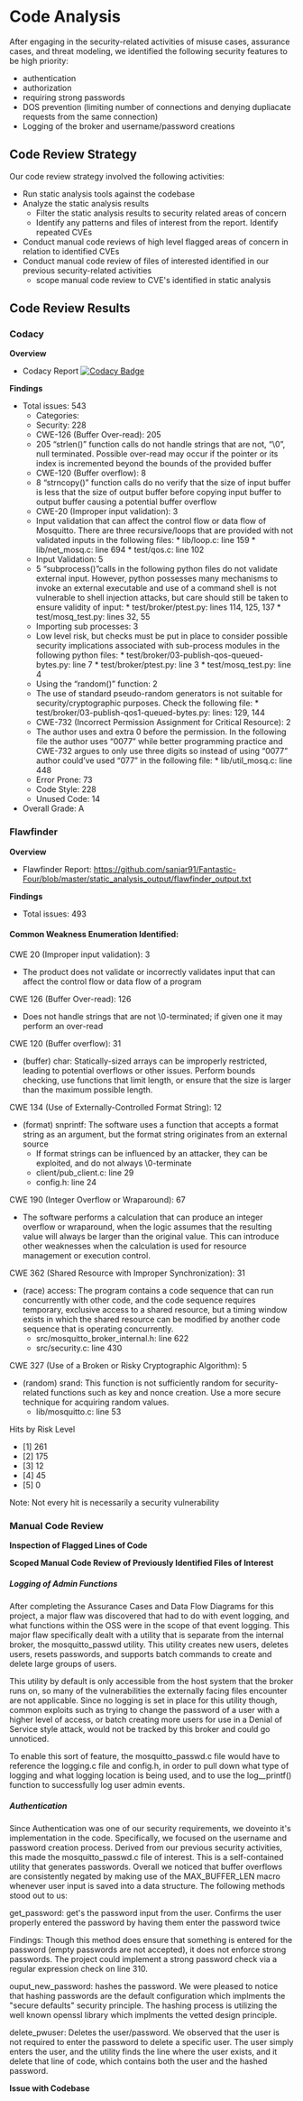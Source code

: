 # Code Analysis 

After engaging in the security-related activities of misuse cases, assurance cases, and threat modeling, we identified the following security features to be high priority:
- authentication
- authorization 
- requiring strong passwords
- DOS prevention (limiting number of connections and denying dupliacate requests from the same connection)
- Logging of the broker and username/password creations

## Code Review Strategy

Our code review strategy involved the following activities:
* Run static analysis tools against the codebase
* Analyze the static analysis results
  * Filter the static analysis results to security related areas of concern
  * Identify any patterns and files of interest from the report.  Identify repeated CVEs
* Conduct manual code reviews of high level flagged areas of concern in relation to identified CVEs
* Conduct manual code review of files of interested identified in our previous security-related activities
  * scope manual code review to CVE's identified in static analysis 

## Code Review Results

### Codacy

**Overview**
- Codacy Report [![Codacy Badge](https://api.codacy.com/project/badge/Grade/54e5a5c7877d4c6a948a249c66a856ef)](https://www.codacy.com/app/sanjar91/mosquitto?utm_source=github.com&amp;utm_medium=referral&amp;utm_content=ppeters0502/mosquitto&amp;utm_campaign=Badge_Grade)

**Findings**

* Total issues:	543
  * Categories:
   * Security:	228
    * CWE-126 (Buffer Over-read): 205
     * 205 “strlen()” function calls do not handle strings that are not, “\0”, null terminated. Possible over-read may occur if the pointer or its index is incremented beyond the bounds of the provided buffer
     * CWE-120 (Buffer overflow): 8
     * 8 “strncopy()” function calls do no verify that the size of input buffer is less that the size of output buffer before copying input buffer to output buffer causing a potential buffer overflow
    * CWE-20 (Improper input validation): 3
     * Input validation that can affect the control flow or data flow of Mosquitto. There are three recursive/loops that are provided with not validated inputs in the following files:
      * lib/loop.c: line 159
      * lib/net_mosq.c: line 694
      * test/qos.c: line 102
    * Input Validation: 5
     * 5 “subprocess()”calls in the following python files do not validate external input. However, python possesses many mechanisms to invoke an external executable and use of a command shell is not vulnerable to shell injection attacks, but care should still be taken to ensure validity of input:
      * test/broker/ptest.py: lines 114, 125, 137
      * test/mosq_test.py: lines 32, 55
    * Importing sub processes: 3
     * Low level risk, but checks must be put in place to consider possible security implications associated with sub-process modules in the following python files:
      * test/broker/03-publish-qos-queued-bytes.py: line 7
      * test/broker/ptest.py: line 3
      * test/mosq_test.py: line 4
    * Using the “random()” function: 2
     * The use of standard pseudo-random generators is not suitable for security/cryptographic purposes. Check the following file:
      * test/broker/03-publish-qos1-queued-bytes.py: lines: 129, 144
    * CWE-732 (Incorrect Permission Assignment for Critical Resource): 2
     * The author uses and extra 0 before the permission. In the following file the author uses “0077” while better programming practice and CWE-732 argues to only use three digits so instead of using “0077” author could’ve used “077” in the following file:
      * lib/util_mosq.c: line 448
   * Error Prone:	73
   * Code Style:	228
   * Unused Code:	14
* Overall Grade: A


### Flawfinder

**Overview**
- Flawfinder Report: https://github.com/sanjar91/Fantastic-Four/blob/master/static_analysis_output/flawfinder_output.txt 

**Findings**

* Total issues: 493

#### Common Weakness Enumeration Identified: 

CWE 20 (Improper input validation): 3 
- The product does not validate or incorrectly validates input that can affect the control flow or data flow of a program

CWE 126 (Buffer Over-read):  126 
- Does not handle strings that are not \0-terminated; if given one it may perform an over-read

CWE 120 (Buffer overflow): 31
- (buffer) char: Statically-sized arrays can be improperly restricted, leading to potential overflows or other issues. Perform bounds checking, use functions that limit length, or ensure that the size is larger than the maximum possible length.

CWE 134 (Use of Externally-Controlled Format String): 12
- (format) snprintf: The software uses a function that accepts a format string as an argument, but the format string originates from an external source
  - If format strings can be influenced by an attacker, they can be exploited, and do not always \0-terminate
   - client/pub_client.c: line 29
   - config.h: line 24

CWE 190 (Integer Overflow or Wraparound): 67
- The software performs a calculation that can produce an integer overflow or wraparound, when the logic assumes that the resulting value will always be larger than the original value. This can introduce other weaknesses when the calculation is used for resource management or execution control.

CWE 362 (Shared Resource with Improper Synchronization): 31
- (race) access: The program contains a code sequence that can run concurrently with other code, and the code sequence requires temporary, exclusive access to a shared resource, but a timing window exists in which the shared resource can be modified by another code sequence that is operating concurrently.
  - src/mosquitto_broker_internal.h: line 622
  - src/security.c: line 430

CWE 327 (Use of a Broken or Risky Cryptographic Algorithm): 5
- (random) srand: This function is not sufficiently random for security-related functions such as key and nonce creation. Use a more secure technique for acquiring random values.
  - lib/mosquitto.c: line 53

Hits by Risk Level
  - [1] 261 
  - [2] 175 
  - [3]  12 
  - [4]  45 
  - [5]   0
  
  Note: Not every hit is necessarily a security vulnerability


### Manual Code Review

**Inspection of Flagged Lines of Code**

**Scoped Manual Code Review of Previously Identified Files of Interest**
##### Logging of Admin Functions
After completing the Assurance Cases and Data Flow Diagrams for this project, a major flaw was discovered that had to do with event logging, and what functions within the OSS were in the scope of that event logging. This major flaw specifically dealt with a utility that is separate from the internal broker, the mosquitto_passwd utility. This utility creates new users, deletes users, resets passwords, and supports batch commands to create and delete large groups of users. 

This utility by default is only accessible from the host system that the broker runs on, so many of the vulnerabilities the externally facing files encounter are not applicable. Since no logging is set in place for this utility though, common exploits such as trying to change the password of a user with a higher level of access, or batch creating more users for use in a Denial of Service style attack, would not be tracked by this broker and could go unnoticed.

To enable this sort of feature, the mosquitto_passwd.c file would have to reference the logging.c file and config.h, in order to pull down what type of logging and what logging location is being used, and to use the log\_\_printf() function to successfully log user admin events. 

##### Authentication
Since Authentication was one of our security requirements, we doveinto it's implementation in the code.  Specifically, we focused on the username and password creation process.  Derived from our previous security activities, this made the mosquitto_passwd.c file of interest.  This is a self-contained utility that generates passwords.  Overall we noticed that buffer overflows are consistently negated by making use of the MAX_BUFFER_LEN macro whenever user input is saved into a data structure. The following methods stood out to us:
 
get_password: get's the password input from the user. Confirms the user properly entered the password by having them enter the password twice

Findings: Though this method does ensure that something is entered for the password (empty passwords are not accepted), it does not enforce strong passwords. The project could implement a strong password check via a regular expression check on line 310.  

ouput_new_password: hashes the password.  We were pleased to notice that hashing passwords are the default configuration which implments the "secure defaults" security principle.  The hashing process is utilizing the well known openssl library which implments the vetted design principle.

delete_pwuser:  Deletes the user/password.  We observed that the user is not required to enter the password to delete a specific user.  The user simply enters the user, and the utility finds the line where the user exists, and it delete that line of code, which contains both the user and the hashed password. 


**Issue with Codebase**
